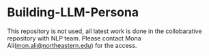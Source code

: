 # Building-LLM-Persona 
This repository is not used, all latest work is done in the collobarative repository with NLP team. Please contact Mona Ali(mon.ali@northeastern.edu) for the access. 